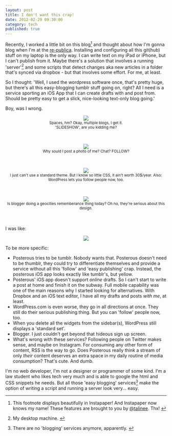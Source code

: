 ```yaml
---
layout: post
title: I don't want this crap!
date: 2012-02-29 09:30:00
category: tech
published: true
---
```

Recently, I worked a little bit on this blog[<sup id="02-28-fn1b">1</sup>](#02-29-fn1) and thought about how I'm gonna blog when I'm at the [re-publica](http://re-publica.de/12/). Installing and configuring all this git(hub) stuff on my laptop is the only way. I can write text on my iPad or iPhone, but I can't publish from it. Maybe there's a solution that involves a running 'server'[<sup id="02-28-fn2b">2</sup>](#02-29-fn2) and some scripts that detect changes aka new articles in a folder that's synced via dropbox - but that involves some effort. For me, at least.

So I thought: 'Well, I used the wordpress software once, that's pretty huge, but there's all this easy-blogging tumblr stuff going on, right? All I need is a service sporting an iOS App that I can create drafts with and post from. Should be pretty easy to get a slick, nice-looking text-only blog going.'

Boy, was I wrong.

<p style="text-align: center;"><a href="http://blog.timmschoof.com/images/posterous.png"><img src="http://blog.timmschoof.com/images/posterous.png"/></a><br/><small>Spaces, hm? Okay, multiple blogs, I get it.<br>'SLIDESHOW', are you kidding me?</small></p>
<br>
<p style="text-align: center;"><a href="http://blog.timmschoof.com/images/tumblr.png"><img src="http://blog.timmschoof.com/images/tumblr.png"/></a><br/><small>Why sould I post a photo of me? Chat? FOLLOW?</small></p>
<br>
<p style="text-align: center;"><a href="http://blog.timmschoof.com/images/wp.png"><img src="http://blog.timmschoof.com/images/wp.png"/></a><br/><small>I just can't use a standard theme. But I know so little CSS, it ain't worth 30$/year. Also: WordPress lets you follow people now, too.</small></p>
<br>
<p style="text-align: center;"><a href="http://blog.timmschoof.com/images/blogger.png"><img src="http://blog.timmschoof.com/images/blogger.png"/></a><br/><small>Is blogger doing a geocities rememberance thing today? Oh no, they're serious about this design.</small></p>
<br><br>
I was like:
<p style="text-align: center;"><a href="http://ragefac.es/314"><img src="http://blog.timmschoof.com/images/314.png"/></a></p>

To be more specific:

* Posterous tries to be tumblr. Nobody wants that. Posterous doesn't need to be thumblr, they could try to differentiate themselves and provide a service without all this 'follow' and 'easy publishing' crap. Instead, the posterous iOS app looks exactly like tumblr's, but yellow.
* Posterous' iOS app doesn't support *online* drafts. So I can't start to write a post at home and finish it on the subway. Full mobile capability was one of the main reasons why I started looking for alternatives. With Dropbox and an iOS text editor, I have all my drafts and posts *with me*, at least.
* WordPress.com is even worse, they go in all directions at once. They still do their serious publishing thing. But you can 'follow' people now, too. 
* When you delete all the widgets from the sidebar(s), WordPress still displays a 'standard set'.
* Blogger. I just couldn't get beyond that hideous sign up screen.
* What's wrong with these services? Following people on Twitter makes sense, and maybe on Instagram. For consuming any other form of content, RSS is the way to go. Does Posterous really think a stream of only *their* content deserves an extra space in my daily routine of media consumption? That's cute. And dumb.

I'm no web developer, I'm not a designer or programmer of some kind. I'm a law student who likes tech very much and is able to google the html and CSS snippets he needs. But all those 'easy blogging' services[<sup id="02-28-fn3b">3</sup>](#02-29-fn3) make the option of writing a script and running a server look very... easy.


---

1. <span id="02-29-fn1">This footnote displays beautifully in Instapaper! And Instapaper now knows my name! These features are brought to you by [@talinee](https://twitter.com/talinee). Thx!</span> [&#8617;](#02-29-fn1b)

2. <span id="02-29-fn2">My desktop machine.</span> [&#8617;](#02-29-fn2b)

3. <span id="02-29-fn3">There are no 'blogging' services anymore, apparently.</span> [&#8617;](#02-29-fn3b)

